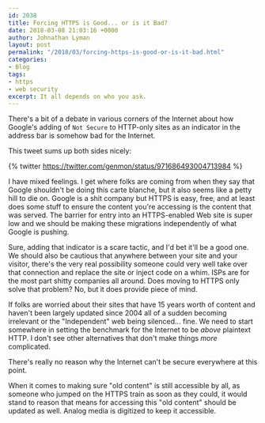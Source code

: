 ```yaml
---
id: 2038
title: Forcing HTTPS is Good... or is it Bad?
date: 2018-03-08 21:03:16 +0000
author: Johnathan Lyman
layout: post
permalink: "/2018/03/forcing-https-is-good-or-is-it-bad.html"
categories:
- Blog
tags:
- https
- web security
excerpt: It all depends on who you ask.
---
```

There's a bit of a debate in various corners of the Internet about how Google's adding of `Not Secure` to HTTP-only sites as an indicator in the address bar is somehow bad for the Internet.

This tweet sums up both sides nicely:

{% twitter https://twitter.com/genmon/status/971686493004713984 %}

I have mixed feelings. I get where folks are coming from when they say that Google shouldn't be doing this carte blanche, but it also seems like a petty hill to die on. Google is a shit company but HTTPS is easy, free, and at least does some stuff to ensure the content you're accessing is the content that was served. The barrier for entry into an HTTPS-enabled Web site is super low and we should be making these migrations independently of what Google is pushing.

Sure, adding that indicator is a scare tactic, and I'd bet it'll be a good one. We should also be cautious that anywhere between your site and your visitor, there's the very real possibility someone could very well take over that connection and replace the site or inject code on a whim. ISPs are for the most part shitty companies all around. Does moving to HTTPS only solve that problem? No, but it does provide piece of mind.

If folks are worried about their sites that have 15 years worth of content and haven't been largely updated since 2004 all of a sudden becoming irrelevant or the "Independent" web being silenced... fine. We need to start somewhere in setting the benchmark for the Internet to be _above_ plaintext HTTP. I don't see other alternatives that don't make things _more_ complicated.

There's really no reason why the Internet can't be secure everywhere at this point.

When it comes to making sure "old content" is still accessible by all, as someone who jumped on the HTTPS train as soon as they could, it would stand to reason that means for accessing this "old content" should be updated as well. Analog media is digitized to keep it accessible.